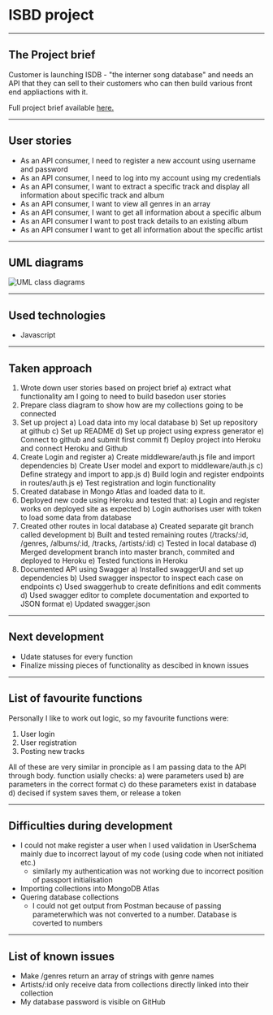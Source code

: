 # ISBD project

---

## The Project brief
Customer is launching ISDB - "the interner song database" and needs an API that they can sell to their customers who can then build various front end appliactions with it.

Full project brief available [here.](http://tomasadamcik.com/Bootcamp/3.Project-ISDB/BSE-M2-Project%20Brief.pdf)

---

## User stories
- As an API consumer, I need to register a new account using username and password
- As an API consumer, I need to log into my account using my credentials
- As an API consumer, I want to extract a specific track and display all information about specific track and album
- As an API consumer, I want to view all genres in an array
- As an API consumer, I want to get all information about a specific album
- As an API consumer I want to post track details to an existing album
- As an API consumer I want to get all information about the specific artist


---
## UML diagrams
![UML class diagrams](http://tomasadamcik.com/Bootcamp/3.Project-ISDB/ISDB-class-diagram-Class%20diagrams.jpg)

---

## Used technologies
- Javascript
---

## Taken approach

1. Wrote down user stories based on project brief
    a) extract what functionality am I going to need to build basedon user stories
2. Prepare class diagram to show how are my collections going to be connected
3. Set up project 
    a) Load data into my local database
    b) Set up repository at github
    c) Set up README
    d) Set up project using express generator
    e) Connect to github and submit first commit
    f) Deploy project into Heroku and connect Heroku and Github
4. Create Login and register
    a) Create middleware/auth.js file and import dependencies
    b) Create User model and export to middleware/auth.js
    c) Define strategy and import to app.js
    d) Build login and register endpoints in routes/auth.js
    e) Test registration and login functionality
5. Created database in Mongo Atlas and loaded data to it.
6. Deployed new code using Heroku and tested that:
    a) Login and register works on deployed site as expected
    b) Login authorises user with token to load some data from database
7. Created other routes in local database
    a) Created separate git branch called development
    b) Built and tested remaining routes (/tracks/:id, /genres, /albums/:id, /tracks, /artists/:id)
    c) Tested in local database
    d) Merged development branch into master branch, commited and deployed to Heroku
    e) Tested functions in Heroku
8. Documented API using Swagger
    a) Installed swaggerUI and set up dependencies
    b) Used swagger inspector to inspect each case on endpoints
    c) Used swaggerhub to create definitions and edit comments
    d) Used swagger editor to complete documentation and exported to JSON format
    e) Updated swagger.json
    

---

## Next development

- Udate statuses for every function
- Finalize missing pieces of functionality as descibed in known issues

---
## List of favourite functions
Personally I like to work out logic, so my favourite functions were:
1. User login 
2. User registration
3. Posting new tracks

All of these are very similar in pronciple as I am passing data to the API through body. function usially checks:
a) were parameters used
b) are parameters in the correct format
c) do these parameters exist in database 
d) decised if system saves them, or release a token

---
## Difficulties during development
- I could not make register a user when I used validation in UserSchema mainly due to incorrect layout of my code (using code when not initiated etc.)
    - similarly my authentication was not working due to incorrect position of passport initialisation
- Importing collections into MongoDB Atlas
- Quering database collections
    - I could not get output from Postman because of passing parameterwhich was not converted to a number. Database is coverted to numbers
---
## List of known issues
-  Make /genres return an array of strings with genre names
-  Artists/:id only receive data from collections directly linked into their collection
-  My database password is visible on GitHub 
